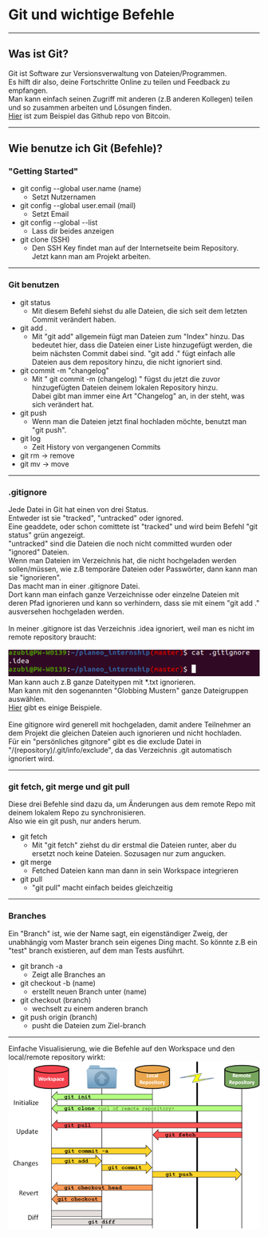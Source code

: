 # Git und wichtige Befehle

- - -

## Was ist Git?

Git ist Software zur Versionsverwaltung von Dateien/Programmen.\
Es hilft dir also, deine Fortschritte Online zu teilen und Feedback
zu empfangen.\
Man kann einfach seinen Zugriff mit anderen (z.B anderen Kollegen) teilen
und so zusammen arbeiten und Lösungen finden.\
[Hier](https://github.com/bitcoin/bitcoin) ist zum Beispiel das Github repo von Bitcoin.

- - -

## Wie benutze ich Git (Befehle)?

### "Getting Started"

- git config --global user.name (name)
    - Setzt Nutzernamen
- git config --global user.email (mail)
    - Setzt Email
- git config --global --list
    - Lass dir beides anzeigen
- git clone (SSH)
    - Den SSH Key findet man auf der Internetseite beim Repository.\
      Jetzt kann man am Projekt arbeiten.

- - -

### Git benutzen

- git status
    - Mit diesem Befehl siehst du alle Dateien,
      die sich seit dem letzten Commit verändert haben.
- git add .
    - Mit "git add" allgemein fügt man Dateien zum "Index" hinzu.
      Das bedeutet hier, dass die Dateien einer Liste hinzugefügt werden,
      die beim nächsten Commit dabei sind. "git add ." fügt einfach alle Dateien
      aus dem repository hinzu, die nicht ignoriert sind.
- git commit -m "changelog"
    - Mit " git commit -m (changelog) " fügst du jetzt die zuvor hinzugefügten Dateien
      deinem lokalen Repository hinzu.\
      Dabei gibt man immer eine Art "Changelog" an, in der steht, was sich verändert hat.
- git push
    - Wenn man die Dateien jetzt final hochladen möchte, benutzt man "git push".
- git log
    - Zeit History von vergangenen Commits
- git rm -> remove
- git mv -> move

- - -

### .gitignore

Jede Datei in Git hat einen von drei Status.\
Entweder ist sie "tracked", "untracked" oder ignored.\
Eine geaddete, oder schon comittete ist "tracked" und wird beim Befehl
"git status" grün angezeigt.\
"untracked" sind die Dateien die noch nicht committed wurden oder
"ignored" Dateien.\
Wenn man Dateien im Verzeichnis hat,
die nicht hochgeladen werden sollen/müssen,
wie z.B temporäre Dateien oder Passwörter,
dann kann man sie "ignorieren".\
Das macht man in einer .gitignore Datei.\
Dort kann man einfach ganze Verzeichnisse oder
einzelne Dateien mit deren Pfad
ignorieren und kann so verhindern,
dass sie mit einem "git add ." ausversehen hochgeladen werden.
\
\
In meiner .gitignore ist das Verzeichnis .idea ignoriert, weil man es nicht
im remote repository braucht:\
\
![gitignore](../imgs/markdown/gitignore%20example.png)\
Man kann auch z.B ganze Dateitypen mit *.txt ignorieren.\
Man kann mit den sogenannten "Globbing Mustern"
ganze Dateigruppen auswählen.\
[Hier](https://www.atlassian.com/de/git/tutorials/saving-changes/gitignore) gibt es einige Beispiele.
\
\
Eine gitignore wird generell mit hochgeladen, damit andere Teilnehmer
an dem Projekt die gleichen Dateien auch ignorieren und nicht hochladen.\
Für ein "persönliches gitgnore" gibt es die exclude Datei in
"/(repository)/.git/info/exclude", da das Verzeichnis .git automatisch ignoriert wird.

- - -

### git fetch, git merge und git pull

Diese drei Befehle sind dazu da, um Änderungen aus dem remote Repo mit
deinem lokalem Repo zu synchronisieren.\
Also wie ein git push, nur anders herum.

- git fetch
    - Mit "git fetch" ziehst du dir erstmal die Dateien runter,
      aber du ersetzt noch keine Dateien. Sozusagen nur zum angucken.
- git merge
    - Fetched Dateien kann man dann in sein Workspace integrieren
- git pull
    - "git pull" macht einfach beides gleichzeitig

- - -

### Branches

Ein "Branch" ist, wie der Name sagt, ein eigenständiger Zweig,
der unabhängig vom Master branch sein eigenes Ding macht.
So könnte z.B ein "test" branch existieren, auf dem man Tests ausführt.

- git branch -a
    - Zeigt alle Branches an
- git checkout -b (name)
    - erstellt neuen Branch unter (name)
- git checkout (branch)
    - wechselt zu einem anderen branch
- git push origin (branch)
    - pusht die Dateien zum Ziel-branch

- - -

Einfache Visualisierung, wie die Befehle auf den Workspace und
den local/remote repository wirkt:\
![visualisierung](../imgs/markdown/visualisierung.png)



